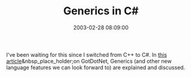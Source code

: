 ﻿---
layout: post
title: "Generics in C#"
comments: false
date: 2003-02-28 08:09:00
updated: 2004-05-05 14:16:00
categories:
 - Technology
subtext-id: b1384d75-312a-42e6-ab81-4f09431e1f36
alias: /blog/Generics-in-C.aspx
---


I've been waiting for this since I switched from C++ to C#. In [this article](http://www.gotdotnet.com/team/csharp/learn/Future/VCS%20Language%20Changes.aspx)&nbsp_place_holder;on GotDotNet, Generics (and other new language features we can look forward to) are explained and discussed.
